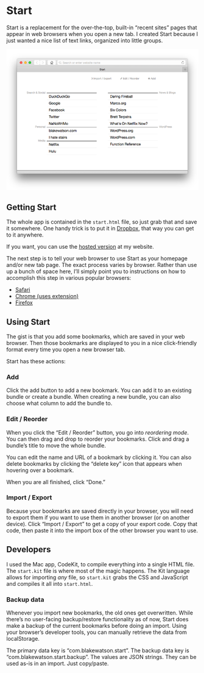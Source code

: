 # Start

Start is a replacement for the over-the-top, built-in “recent sites” pages that appear in web browsers when you open a new tab. I created Start because I just wanted a nice list of text links, organized into little groups.

![Screenshot of Start](screenshot.png)

## Getting Start

The whole app is contained in the `start.html` file, so just grab that and save it somewhere. One handy trick is to put it in [Dropbox](http://dropbox.com/), that way you can get to it anywhere.

If you want, you can use the [hosted version](http://start.blakewatson.com/start.html) at my website.

The next step is to tell your web browser to use Start as your homepage and/or new tab page. The exact process varies by browser. Rather than use up a bunch of space here, I’ll simply point you to instructions on how to accomplish this step in various popular browsers:

- [Safari](http://www.wikihow.com/Change-Your-Start-Page-on-Safari)
- [Chrome (uses extension)](https://chrome.google.com/webstore/detail/replace-new-tab-page/cnkhddihkmmiiclaipbaaelfojkmlkja)
- [Firefox](http://lifehacker.com/5916533/set-a-custom-new-tab-page-in-firefox)

## Using Start

The gist is that you add some bookmarks, which are saved in your web browser. Then those bookmarks are displayed to you in a nice click-friendly format every time you open a new browser tab.

Start has these actions:

### Add

Click the add button to add a new bookmark. You can add it to an existing bundle or create a bundle. When creating a new bundle, you can also choose what column to add the bundle to.

### Edit / Reorder

When you click the “Edit / Reorder” button, you go into _reordering mode_. You can then drag and drop to reorder your bookmarks. Click and drag a bundle’s title to move the whole bundle.

You can edit the name and URL of a bookmark by clicking it. You can also delete bookmarks by clicking the “delete key” icon that appears when hovering over a bookmark.

When you are all finished, click “Done.”

### Import / Export

Because your bookmarks are saved directly in your browser, you will need to export them if you want to use them in another browser (or on another device). Click “Import / Export” to get a copy of your export code. Copy that code, then paste it into the import box of the other browser you want to use.

## Developers

I used the Mac app, CodeKit, to compile everything into a single HTML file. The `start.kit` file is where most of the magic happens. The Kit language allows for importing _any_ file, so `start.kit` grabs the CSS and JavaScript and compiles it all into `start.html`.

### Backup data

Whenever you import new bookmarks, the old ones get overwritten. While there’s no user-facing backup/restore functionality as of now, Start does make a backup of the current bookmarks before doing an import. Using your browser’s developer tools, you can manually retrieve the data from localStorage.

The primary data key is “com.blakewatson.start”. The backup data key is “com.blakewatson.start.backup”. The values are JSON strings. They can be used as-is in an import. Just copy/paste.